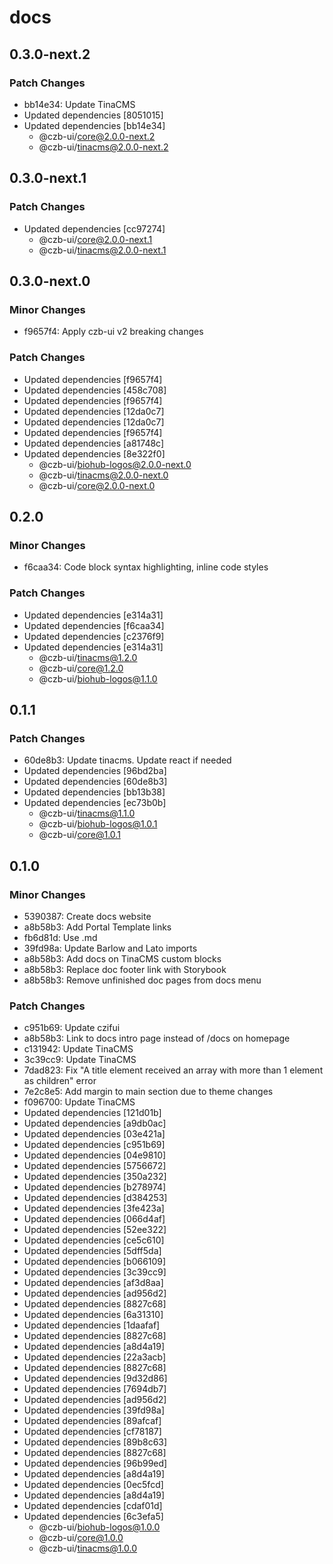 # docs

## 0.3.0-next.2

### Patch Changes

- bb14e34: Update TinaCMS
- Updated dependencies [8051015]
- Updated dependencies [bb14e34]
  - @czb-ui/core@2.0.0-next.2
  - @czb-ui/tinacms@2.0.0-next.2

## 0.3.0-next.1

### Patch Changes

- Updated dependencies [cc97274]
  - @czb-ui/core@2.0.0-next.1
  - @czb-ui/tinacms@2.0.0-next.1

## 0.3.0-next.0

### Minor Changes

- f9657f4: Apply czb-ui v2 breaking changes

### Patch Changes

- Updated dependencies [f9657f4]
- Updated dependencies [458c708]
- Updated dependencies [f9657f4]
- Updated dependencies [12da0c7]
- Updated dependencies [12da0c7]
- Updated dependencies [f9657f4]
- Updated dependencies [a81748c]
- Updated dependencies [8e322f0]
  - @czb-ui/biohub-logos@2.0.0-next.0
  - @czb-ui/tinacms@2.0.0-next.0
  - @czb-ui/core@2.0.0-next.0

## 0.2.0

### Minor Changes

- f6caa34: Code block syntax highlighting, inline code styles

### Patch Changes

- Updated dependencies [e314a31]
- Updated dependencies [f6caa34]
- Updated dependencies [c2376f9]
- Updated dependencies [e314a31]
  - @czb-ui/tinacms@1.2.0
  - @czb-ui/core@1.2.0
  - @czb-ui/biohub-logos@1.1.0

## 0.1.1

### Patch Changes

- 60de8b3: Update tinacms. Update react if needed
- Updated dependencies [96bd2ba]
- Updated dependencies [60de8b3]
- Updated dependencies [bb13b38]
- Updated dependencies [ec73b0b]
  - @czb-ui/tinacms@1.1.0
  - @czb-ui/biohub-logos@1.0.1
  - @czb-ui/core@1.0.1

## 0.1.0

### Minor Changes

- 5390387: Create docs website
- a8b58b3: Add Portal Template links
- fb6d81d: Use .md
- 39fd98a: Update Barlow and Lato imports
- a8b58b3: Add docs on TinaCMS custom blocks
- a8b58b3: Replace doc footer link with Storybook
- a8b58b3: Remove unfinished doc pages from docs menu

### Patch Changes

- c951b69: Update czifui
- a8b58b3: Link to docs intro page instead of /docs on homepage
- c131942: Update TinaCMS
- 3c39cc9: Update TinaCMS
- 7dad823: Fix "A title element received an array with more than 1 element as children" error
- 7e2c8e5: Add margin to main section due to theme changes
- f096700: Update TinaCMS
- Updated dependencies [121d01b]
- Updated dependencies [a9db0ac]
- Updated dependencies [03e421a]
- Updated dependencies [c951b69]
- Updated dependencies [04e9810]
- Updated dependencies [5756672]
- Updated dependencies [350a232]
- Updated dependencies [b278974]
- Updated dependencies [d384253]
- Updated dependencies [3fe423a]
- Updated dependencies [066d4af]
- Updated dependencies [52ee322]
- Updated dependencies [ce5c610]
- Updated dependencies [5dff5da]
- Updated dependencies [b066109]
- Updated dependencies [3c39cc9]
- Updated dependencies [af3d8aa]
- Updated dependencies [ad956d2]
- Updated dependencies [8827c68]
- Updated dependencies [6a31310]
- Updated dependencies [1daafaf]
- Updated dependencies [8827c68]
- Updated dependencies [a8d4a19]
- Updated dependencies [22a3acb]
- Updated dependencies [8827c68]
- Updated dependencies [9d32d86]
- Updated dependencies [7694db7]
- Updated dependencies [ad956d2]
- Updated dependencies [39fd98a]
- Updated dependencies [89afcaf]
- Updated dependencies [cf78187]
- Updated dependencies [89b8c63]
- Updated dependencies [8827c68]
- Updated dependencies [96b99ed]
- Updated dependencies [a8d4a19]
- Updated dependencies [0ec5fcd]
- Updated dependencies [a8d4a19]
- Updated dependencies [cdaf01d]
- Updated dependencies [6c3efa5]
  - @czb-ui/biohub-logos@1.0.0
  - @czb-ui/core@1.0.0
  - @czb-ui/tinacms@1.0.0
